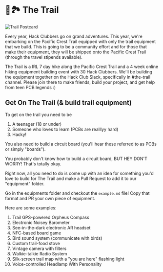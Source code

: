 # 🥾🏞️ The Trail
![Trail Postcard](https://cloud-ihlmx01p2-hack-club-bot.vercel.app/0trailpostcard.png)

Every year, Hack Clubbers go on grand adventures. This year, we're embarking on the Pacific Crest Trail equipped with only the trail equipment that we build. This is going to be a community effort and for those that make their equipment, they will be shipped onto the Pacific Crest Trail (through the travel stipends available). 

The Trail is a IRL 7 day hike along the Pacific Crest Trail and a 4 week online hiking equipment building event with 30 Hack Clubbers. We'll be building the equipment together on the Hack Club Slack, specifically in #the-trail channel. Please join there to make friends, build your project, and get help from teen PCB legends :)

## Get On The Trail (& build trail equipment)

To get on the trail you need to be 
1. A teenager (18 or under) 
2. Someone who loves to learn (PCBs are realllyy hard)
3. Hacky!

You also need to build a circuit board (you'll hear these referred to as PCBs or simply "boards").

You probably don't know how to build a circuit board, BUT HEY DON'T WORRY! That's totally okay.

Right now, all you need to do is come up with an idea for something you'd love to build for The Trail and make a Pull Request to add it to our "equipment" folder.

Go in the equipments folder and checkout the <code>example.md</code> file! Copy that format and PR your own piece of equipment. 

Here are some examples: 
1. Trail GPS-powered Orpheus Compass
2. Electronic Noisey Barometer
3. See-in-the-dark electronic AR headset
4. NFC-based board game
5. Bird sound system (communicate with birds)
6. Custom trail-food stove
7. Vintage camera with filters
8. Walkie-talkie Radio System
9. Silk-screen trail map with a "you are here" flashing light
10. Voice-controlled Headlamp With Personality
